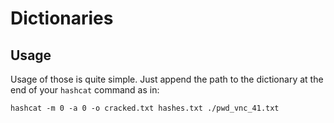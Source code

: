 # Dictionaries

## Usage

Usage of those is quite simple. 
Just append the path to the dictionary at the end of your `hashcat` command as in:

```
hashcat -m 0 -a 0 -o cracked.txt hashes.txt ./pwd_vnc_41.txt
```
